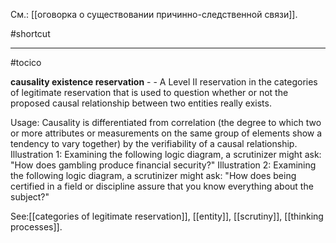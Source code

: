 См.: [[оговорка о существовании причинно-следственной связи]].

#shortcut




<hr/>

#tocico

<b>causality existence reservation</b> - - A Level II reservation in the categories of legitimate reservation that is used to question whether or not the proposed causal relationship between two entities really exists.

Usage: Causality is differentiated from correlation (the degree to which two or more attributes or measurements on the same group of elements show a tendency to vary together) by the verifiability of a causal relationship. Illustration 1: Examining the following logic diagram, a scrutinizer might ask: "How does gambling produce financial security?" 
 Illustration 2: Examining the following logic diagram, a scrutinizer might ask: "How does being certified in a field or discipline assure that you know everything about the subject?" 
 
 



See:[[categories of legitimate reservation]], [[entity]], [[scrutiny]], [[thinking processes]].



